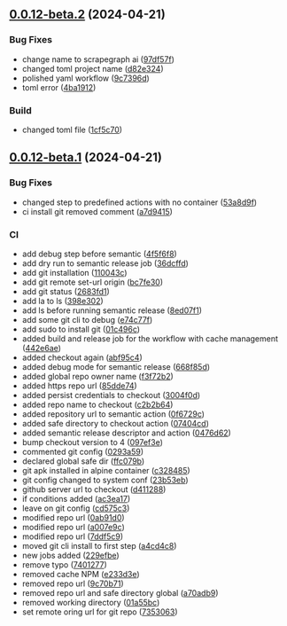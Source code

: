 ## [0.0.12-beta.2](https://github.com/subzero-team/Scrapegraph-ai/compare/v0.0.12-beta.1...v0.0.12-beta.2) (2024-04-21)


### Bug Fixes

* change name to scrapegraph ai ([97df57f](https://github.com/subzero-team/Scrapegraph-ai/commit/97df57f5bf5b496102246a9e8e924a6822a09637))
* changed toml project name ([d82e324](https://github.com/subzero-team/Scrapegraph-ai/commit/d82e32424a75e122d25294b7ac6fc739b588414f))
* polished yaml workflow ([9c7396d](https://github.com/subzero-team/Scrapegraph-ai/commit/9c7396dbfefc4c2e619ecc3298bd17d22933094f))
* toml error ([4ba1912](https://github.com/subzero-team/Scrapegraph-ai/commit/4ba19126933cc5646c2e99c98ae71735165f3c25))


### Build

* changed toml file ([1cf5c70](https://github.com/subzero-team/Scrapegraph-ai/commit/1cf5c700fb91a19a49f1da8f611e2d6ebec993ce))

## [0.0.12-beta.1](https://github.com/subzero-team/Scrapegraph-ai/compare/v0.0.11...v0.0.12-beta.1) (2024-04-21)


### Bug Fixes

* changed step to predefined actions with no container ([53a8d9f](https://github.com/subzero-team/Scrapegraph-ai/commit/53a8d9fbdf2abe0ba194447784c4f5e0907a2144))
* ci install git removed comment ([a7d9415](https://github.com/subzero-team/Scrapegraph-ai/commit/a7d94153e6409df92a24359bed348727cd8a0630))


### CI

* add debug step before semantic ([4f5f6f8](https://github.com/subzero-team/Scrapegraph-ai/commit/4f5f6f8e03ee09c452659b84d574a0056480ff71))
* add dry run to semantic release job ([36dcffd](https://github.com/subzero-team/Scrapegraph-ai/commit/36dcffdc2a3bb99e684830ae01ccda5bf9dcbfe7))
* add git installation ([110043c](https://github.com/subzero-team/Scrapegraph-ai/commit/110043ccb4b7d9d4da9c28f94010b17a0e80051b))
* add git remote set-url origin ([bc7fe30](https://github.com/subzero-team/Scrapegraph-ai/commit/bc7fe3056002df613d95b8bf92d2206408e5ca11))
* add git status ([2683fd1](https://github.com/subzero-team/Scrapegraph-ai/commit/2683fd1118a39954e8c67872086ab4c2ddbacf96))
* add la to ls ([398e302](https://github.com/subzero-team/Scrapegraph-ai/commit/398e30225601ff0b80a22aea138f823f31ee4cc6))
* add ls before running semantic release ([8ed07f1](https://github.com/subzero-team/Scrapegraph-ai/commit/8ed07f17a5306477c8be4047fe1992c26a3dc7ed))
* add some git cli to debug ([e74c77f](https://github.com/subzero-team/Scrapegraph-ai/commit/e74c77fe8dc55991015b67d9cc85af9bfe34de40))
* add sudo to install git ([01c496c](https://github.com/subzero-team/Scrapegraph-ai/commit/01c496c7c5bcad6ef31ea47faab96ff723ab165d))
* added build and release job for the workflow with cache management ([442e6ae](https://github.com/subzero-team/Scrapegraph-ai/commit/442e6aebded93ad0e834e4be34bf130d92592409))
* added checkout again ([abf95c4](https://github.com/subzero-team/Scrapegraph-ai/commit/abf95c486990bf8172638b6ea804d3def4bcd5f3))
* added debug mode for semantic release ([668f85d](https://github.com/subzero-team/Scrapegraph-ai/commit/668f85d316c5aa02068381f1dd08fc04bba1deb6))
* added global repo owner name ([f3f72b2](https://github.com/subzero-team/Scrapegraph-ai/commit/f3f72b2f9269e2290f1b4726aba29560c0991500))
* added https repo url ([85dde74](https://github.com/subzero-team/Scrapegraph-ai/commit/85dde74d940541d03ebb48e9e6fde23078d99266))
* added persist credentials to checkout ([3004f0d](https://github.com/subzero-team/Scrapegraph-ai/commit/3004f0d6a9a8baf4022f64b95c8ca8dfb4ae56a0))
* added repo name to checkout ([c2b2b64](https://github.com/subzero-team/Scrapegraph-ai/commit/c2b2b64878f5c1e35e85bd14c68d8e522a3a0b82))
* added repository url to semantic action ([0f6729c](https://github.com/subzero-team/Scrapegraph-ai/commit/0f6729c6d1f3e067308add0c783fa429588672d2))
* added safe directory to checkout action ([07404cd](https://github.com/subzero-team/Scrapegraph-ai/commit/07404cd2659eded56643857b884d437d2f47bdba))
* added semantic release descriptor and action ([0476d62](https://github.com/subzero-team/Scrapegraph-ai/commit/0476d629d50358e9e3ba99f6218fd17e4b36d42a))
* bump checkout version to 4 ([097ef3e](https://github.com/subzero-team/Scrapegraph-ai/commit/097ef3eda66190fcb9fb9835523d0239fa091dad))
* commented git config ([0293a59](https://github.com/subzero-team/Scrapegraph-ai/commit/0293a59a62ff4e861db29518ac4844c1b7cb9c40))
* declared global safe dir ([ffc079b](https://github.com/subzero-team/Scrapegraph-ai/commit/ffc079b4b869b6064bdbf5219c55fa880dc27e9f))
* git apk installed in alpine container ([c328485](https://github.com/subzero-team/Scrapegraph-ai/commit/c328485805075ceec72c2f718e7bce985fcf4b22))
* git config changed to system conf ([23b53eb](https://github.com/subzero-team/Scrapegraph-ai/commit/23b53eb66028bf13b91539230899878cc545182c))
* github server url to checkout ([d411288](https://github.com/subzero-team/Scrapegraph-ai/commit/d411288ad66f4c271d23487b2a49a53152aa88e0))
* if conditions added ([ac3ea17](https://github.com/subzero-team/Scrapegraph-ai/commit/ac3ea17cf735e4630449ea783b21784f01fa2694))
* leave on git config ([cd575c3](https://github.com/subzero-team/Scrapegraph-ai/commit/cd575c35049b497a77ace2e14fa6b1380581bc16))
* modified repo url ([0ab91d0](https://github.com/subzero-team/Scrapegraph-ai/commit/0ab91d09f2f5129e470d7e56b9b36dd8fac69ac2))
* modified repo url ([a007e9c](https://github.com/subzero-team/Scrapegraph-ai/commit/a007e9c9f78cd4a6e4521c62ae7a8e18709fd7e7))
* modified repo url ([7ddf5c9](https://github.com/subzero-team/Scrapegraph-ai/commit/7ddf5c94ebf22ed95d4a0a59e67c930824c05772))
* moved git cli install to first step ([a4cd4c8](https://github.com/subzero-team/Scrapegraph-ai/commit/a4cd4c8431a666f4465def0d96a784f84c70f43e))
* new jobs added ([229efbe](https://github.com/subzero-team/Scrapegraph-ai/commit/229efbe433f68f716c72827e3277998b7aa9a1b1))
* remove typo ([7401277](https://github.com/subzero-team/Scrapegraph-ai/commit/74012774b6dcc4efc407725792770faf500d5849))
* removed cache NPM ([e233d3e](https://github.com/subzero-team/Scrapegraph-ai/commit/e233d3ebebe80b1e8ab202b7b1b724feb4f8c480))
* removed repo url ([9c70b71](https://github.com/subzero-team/Scrapegraph-ai/commit/9c70b710234f708c0f1d3e5180dac5fc4cbca989))
* removed repo url and safe directory global ([a70adb9](https://github.com/subzero-team/Scrapegraph-ai/commit/a70adb9c51f39a24802a6312ce1b4957e60af53f))
* removed working directory ([01a55bc](https://github.com/subzero-team/Scrapegraph-ai/commit/01a55bc499ed6dcc01ba0072a26fdfe9139f77b0))
* set remote oring url for git repo ([7353063](https://github.com/subzero-team/Scrapegraph-ai/commit/73530636d62e96ce8dc36149bee288e0a266de54))
